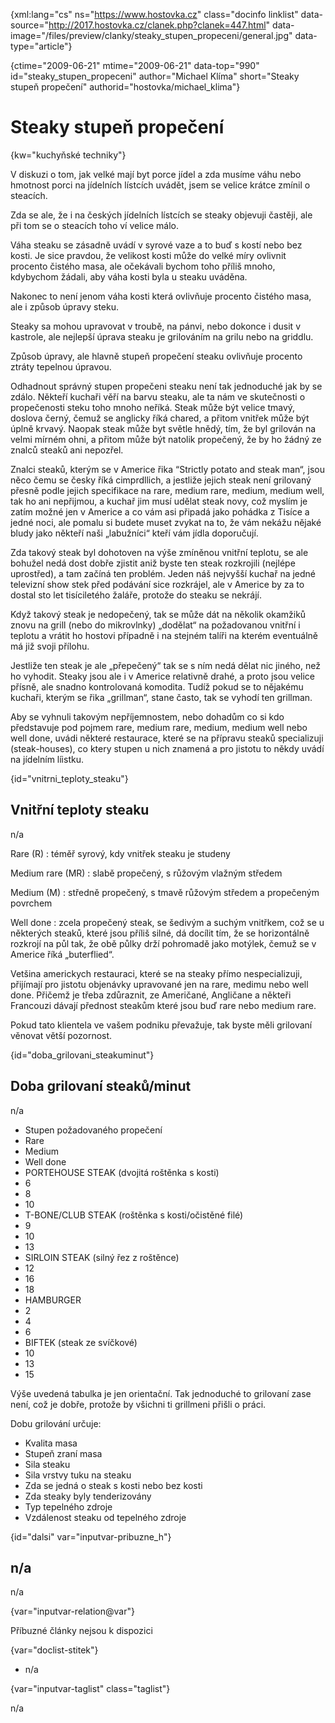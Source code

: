 
{xml:lang="cs" ns="https://www.hostovka.cz" class="docinfo linklist" data-source="http://2017.hostovka.cz/clanek.php?clanek=447.html" data-image="/files/preview/clanky/steaky\_stupen\_propeceni/general.jpg" data-type="article"}

{ctime="2009-06-21" mtime="2009-06-21" data-top="990" id="steaky\_stupen\_propeceni" author="Michael Klíma" short="Steaky stupeň propečení" authorid="hostovka/michael_klima"}

# Steaky stupeň propečení 

{kw="kuchyňské techniky"}

V diskuzi o tom, jak velké mají byt porce jídel a zda musíme váhu nebo hmotnost porci na jídelních lístcích uvádět, jsem se velice krátce zmínil o steacích. 

Zda se ale, že i na českých jídelních lístcích se steaky objevuji častěji, ale při tom se o steacích toho ví velice málo. 

Váha steaku se zásadně uvádí v syrové vaze a to buď s kostí nebo bez kosti. Je sice pravdou, že velikost kosti může do velké míry ovlivnit procento čistého masa, ale očekávali bychom toho příliš mnoho, kdybychom žádali, aby váha kosti byla u steaku uváděna. 

Nakonec to není jenom váha kosti která ovlivňuje procento čistého masa, ale i způsob úpravy steku. 

Steaky sa mohou upravovat v troubě, na pánvi, nebo dokonce i dusit v kastrole, ale nejlepší úprava steaku je grilováním na grilu nebo na griddlu. 

Způsob úpravy, ale hlavně stupeň propečení steaku ovlivňuje procento ztráty tepelnou úpravou. 

Odhadnout správný stupen propečeni steaku není tak jednoduché jak by se zdálo. Někteří kuchaři věří na barvu steaku, ale ta nám ve skutečnosti o propečenosti steku toho mnoho neříká. Steak může být velice tmavý, doslova černý, čemuž se anglicky říká chared, a přitom vnitřek může být úplně krvavý. Naopak steak může byt světle hnědý, tím, že byl grilován na velmi mírném ohni, a přitom může být natolik propečený, že by ho žádný ze znalců steaků ani nepozřel. 

Znalci steaků, kterým se v Americe řika “Strictly potato and steak man“, jsou něco čemu se česky říká cimprdllich, a jestliže jejich steak není grilovaný přesně podle jejich specifikace na rare, medium rare, medium, medium well, tak ho ani nepřijmou, a kuchař jim musí udělat steak novy, což myslím je zatím možné jen v Americe a co vám asi připadá jako pohádka z Tisíce a jedné noci, ale pomalu si budete muset zvykat na to, že vám nekážu nějaké bludy jako někteří naši „labužníci“ kteří vám jídla doporučují. 

Zda takový steak byl dohotoven na výše zmíněnou vnitřní teplotu, se ale bohužel nedá dost dobře zjistit aniž byste ten steak rozkrojili (nejlépe uprostřed), a tam začíná ten problém. Jeden náš nejvyšší kuchař na jedné televizní show stek před podávání sice rozkrájel, ale v Americe by za to dostal sto let tisíciletého žaláře, protože do steaku se nekrájí. 

Když takový steak je nedopečený, tak se může dát na několik okamžiků znovu na grill (nebo do mikrovlnky) „dodělat“ na požadovanou vnitřní i teplotu a vrátit ho hostovi případně i na stejném talíři na kterém eventuálně má již svoji přílohu. 

Jestliže ten steak je ale „přepečený“ tak se s ním nedá dělat nic jiného, než ho vyhodit. Steaky jsou ale i v Americe relativně drahé, a proto jsou velice přísně, ale snadno kontrolovaná komodita. Tudíž pokud se to nějakému kuchaři, kterým se řika „grillman“, stane často, tak se vyhodí ten grillman. 

Aby se vyhnuli takovým nepříjemnostem, nebo dohadům co si kdo představuje pod pojmem rare, medium rare, medium, medium well nebo well done, uvádi některé restaurace, které se na přípravu steaků specializuji (steak-houses), co ktery stupen u nich znamená a pro jistotu to někdy uvádí na jídelním líistku. 

{id="vnitrni\_teploty\_steaku"}

## Vnitřní teploty steaku 

n/a 

Rare (R) 
:   téměř syrový, kdy vnitřek steaku je studeny 

Medium rare (MR) 
:   slabě propečený, s růžovým vlažným středem 

Medium (M) 
:   středně propečený, s tmavě růžovým středem a propečeným povrchem 

Well done 
:   zcela propečený steak, se šedivým a suchým vnitřkem, což se u některých steaků, které jsou příliš silné, dá docílit tím, že se horizontálně rozkrojí na půl tak, že obě půlky drží pohromadě jako motýlek, čemuž se v Americe říká „buterflied“. 

Vetšina americkych restauraci, které se na steaky přímo nespecializuji, přijímají pro jistotu objenávky upravované jen na rare, medimu nebo well done. Přičemž je třeba zdůraznit, ze Američané, Angličane a někteři Francouzi dávají přednost steakům které jsou buď rare nebo medium rare. 

Pokud tato klientela ve vašem podniku převažuje, tak byste měli grilovaní věnovat větší pozornost. 

{id="doba\_grilovani\_steakuminut"}

## Doba grilovaní steaků/minut 

n/a 

  * Stupen požadovaného propečení 
  * Rare 
  * Medium 
  * Well done 
  * PORTEHOUSE STEAK (dvojitá roštěnka s kosti) 
  * 6 
  * 8 
  * 10 
  * T-BONE/CLUB STEAK (roštěnka s kosti/očistěné filé) 
  * 9 
  * 10 
  * 13 
  * SIRLOIN STEAK (silný řez z roštěnce) 
  * 12 
  * 16 
  * 18 
  * HAMBURGER 
  * 2 
  * 4 
  * 6 
  * BIFTEK (steak ze svíčkové) 
  * 10 
  * 13 
  * 15 

Výše uvedená tabulka je jen orientační. Tak jednoduché to grilovaní zase není, což je dobře, protože by všichni ti grillmeni přišli o práci. 

Dobu grilování určuje: 

  * Kvalita masa 
  * Stupeň zraní masa 
  * Sila steaku 
  * Sila vrstvy tuku na steaku 
  * Zda se jedná o steak s kosti nebo bez kosti 
  * Zda steaky byly tenderizovány 
  * Typ tepelného zdroje 
  * Vzdálenost steaku od tepelného zdroje 

{id="dalsi" var="inputvar-pribuzne_h"}

## n/a 

n/a 

{var="inputvar-relation@var"}

Příbuzné články nejsou k dispozici 

{var="doclist-stitek"}

  * n/a 

{var="inputvar-taglist" class="taglist"}

n/a

